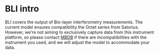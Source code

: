 # BLI intro

BLI covers the output of Bio-layer interferometry measurements. 
The current model ensures compatibility the Octet series from Satorius.
However, we're not aiming to exclusively capture data from this instrument 
platform, so please contact [MBDB](mailto:mbdb@ibt.cas.czsubject=BLI%20compatibility) if there are 
incompatibilities with the instrument you used, and we will adjust 
the model to accommodate your data.